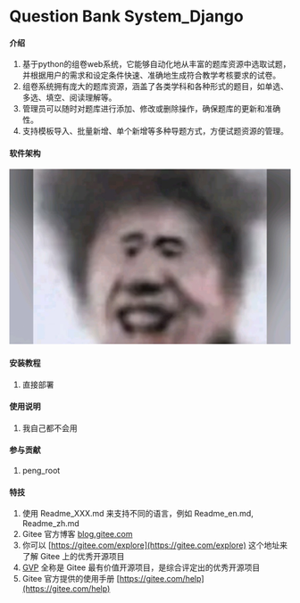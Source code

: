 # Question Bank System_Django

#### 介绍

1.  基于python的组卷web系统，它能够自动化地从丰富的题库资源中选取试题，并根据用户的需求和设定条件快速、准确地生成符合教学考核要求的试卷。
2.  组卷系统拥有庞大的题库资源，涵盖了各类学科和各种形式的题目，如单选、多选、填空、阅读理解等。
3.  管理员可以随时对题库进行添加、修改或删除操作，确保题库的更新和准确性。
4.  支持模板导入、批量新增、单个新增等多种导题方式，方便试题资源的管理。

#### 软件架构
![哈哈哈](./media/peng.jpg)


#### 安装教程

1.  直接部署

#### 使用说明

1.  我自己都不会用

#### 参与贡献

1.  peng_root

#### 特技

1.  使用 Readme\_XXX.md 来支持不同的语言，例如 Readme\_en.md, Readme\_zh.md
2.  Gitee 官方博客 [blog.gitee.com](https://blog.gitee.com)
3.  你可以 [https://gitee.com/explore](https://gitee.com/explore) 这个地址来了解 Gitee 上的优秀开源项目
4.  [GVP](https://gitee.com/gvp) 全称是 Gitee 最有价值开源项目，是综合评定出的优秀开源项目
5.  Gitee 官方提供的使用手册 [https://gitee.com/help](https://gitee.com/help)
